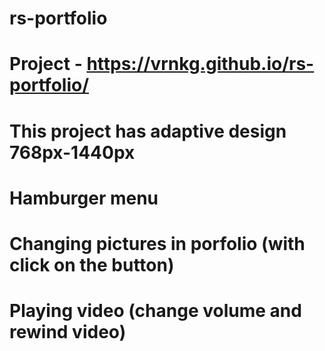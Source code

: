 # rs-portfolio
# Project - https://vrnkg.github.io/rs-portfolio/

# This project has adaptive design 768px-1440px
# Hamburger menu
# Changing pictures in porfolio (with click on the button)
# Playing video (change volume and rewind video)
